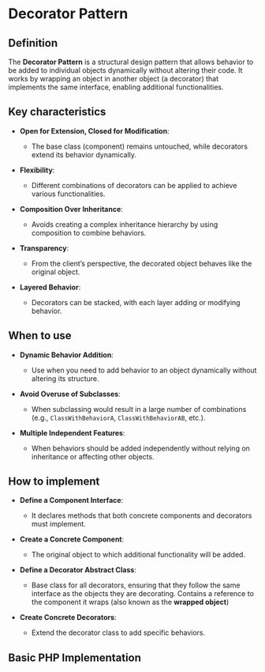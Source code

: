 # **Decorator Pattern**

## **Definition** 

The **Decorator Pattern** is a structural design pattern that allows behavior to be added to individual objects dynamically without altering their code. It works by wrapping an object in another object (a decorator) that implements the same interface, enabling additional functionalities.

## **Key characteristics** 

- **Open for Extension, Closed for Modification**:
    
    - The base class (component) remains untouched, while decorators extend its behavior dynamically.
- **Flexibility**:
    
    - Different combinations of decorators can be applied to achieve various functionalities.
- **Composition Over Inheritance**:
    
    - Avoids creating a complex inheritance hierarchy by using composition to combine behaviors.
- **Transparency**:
    
    - From the client’s perspective, the decorated object behaves like the original object.
- **Layered Behavior**:
    
    - Decorators can be stacked, with each layer adding or modifying behavior.

## **When to use** 

- **Dynamic Behavior Addition**:
    
    - Use when you need to add behavior to an object dynamically without altering its structure.
- **Avoid Overuse of Subclasses**:
    
    - When subclassing would result in a large number of combinations (e.g., `ClassWithBehaviorA`, `ClassWithBehaviorAB`, etc.).
- **Multiple Independent Features**:
    
    - When behaviors should be added independently without relying on inheritance or affecting other objects.

## **How to implement** 

- **Define a Component Interface**:
    
    - It declares methods that both concrete components and decorators must implement.
- **Create a Concrete Component**:
    
    - The original object to which additional functionality will be added.
- **Define a Decorator Abstract Class**:
    
    - Base class for all decorators, ensuring that they follow the same interface as the objects they are decorating. Contains a reference to the component it wraps (also known as the **wrapped object**)
- **Create Concrete Decorators**:
    
    - Extend the decorator class to add specific behaviors.

## **Basic PHP Implementation**